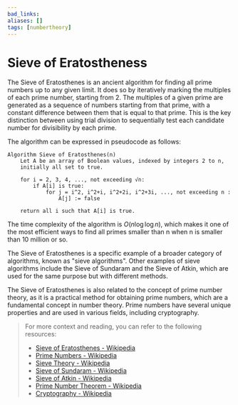 ```yaml
---
bad_links: 
aliases: []
tags: [numbertheory]
---
```

# Sieve of Eratostheness

The Sieve of Eratosthenes is an ancient algorithm for finding all prime numbers up to any given limit. It does so by iteratively marking the multiples of each prime number, starting from 2. The multiples of a given prime are generated as a sequence of numbers starting from that prime, with a constant difference between them that is equal to that prime. This is the key distinction between using trial division to sequentially test each candidate number for divisibility by each prime.

The algorithm can be expressed in pseudocode as follows:

```
Algorithm Sieve of Eratosthenes(n)
    Let A be an array of Boolean values, indexed by integers 2 to n,
    initially all set to true.
    
    for i = 2, 3, 4, ..., not exceeding √n:
        if A[i] is true:
            for j = i^2, i^2+i, i^2+2i, i^2+3i, ..., not exceeding n :
                A[j] := false

    return all i such that A[i] is true.
```

The time complexity of the algorithm is $O(n \log \log n)$, which makes it one of the most efficient ways to find all primes smaller than n when n is smaller than 10 million or so.

The Sieve of Eratosthenes is a specific example of a broader category of algorithms, known as "sieve algorithms". Other examples of sieve algorithms include the Sieve of Sundaram and the Sieve of Atkin, which are used for the same purpose but with different methods.

The Sieve of Eratosthenes is also related to the concept of prime number theory, as it is a practical method for obtaining prime numbers, which are a fundamental concept in number theory. Prime numbers have several unique properties and are used in various fields, including cryptography.

> For more context and reading, you can refer to the following resources:
> - [Sieve of Eratosthenes - Wikipedia](https://www.google.com/search?q=Sieve+of+Eratosthenes)
> - [Prime Numbers - Wikipedia](https://www.google.com/search?q=Prime+Numbers)
> - [Sieve Theory - Wikipedia](https://www.google.com/search?q=Sieve+Theory)
> - [Sieve of Sundaram - Wikipedia](https://www.google.com/search?q=Sieve+of+Sundaram)
> - [Sieve of Atkin - Wikipedia](https://www.google.com/search?q=Sieve+of+Atkin)
> - [Prime Number Theorem - Wikipedia](https://www.google.com/search?q=Prime+Number+Theorem)
> - [Cryptography - Wikipedia](https://www.google.com/search?q=Cryptography)